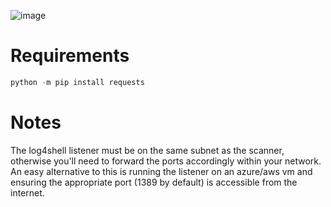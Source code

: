 ![image](https://user-images.githubusercontent.com/96201375/146281662-d4ff036b-2b33-4148-a8a7-ca84bbd194ba.png)

# Requirements
```python
python -m pip install requests
```
# Notes
The log4shell listener must be on the same subnet as the scanner, otherwise you'll need to forward the ports accordingly within your network. An easy alternative to this is running the listener on an azure/aws vm and ensuring the appropriate port (1389 by default) is accessible from the internet.
